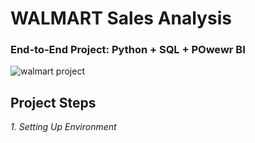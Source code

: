 # WALMART Sales Analysis
### End-to-End Project: Python + SQL + POwewr BI    

![walmart project](https://github.com/user-attachments/assets/70fadc2e-1f95-49c2-975a-f20c659e785f)

##  **Project Steps**
*1. Setting Up Environment*
